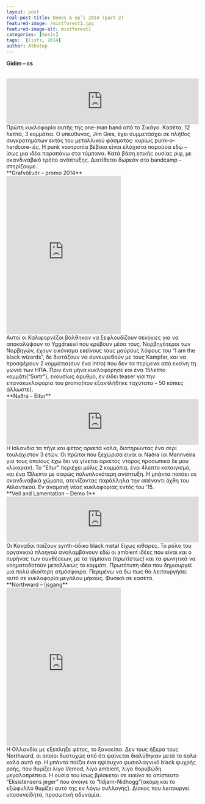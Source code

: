 ```yaml
---
layout: post
real-post-title: Demos & ep’s 2014 (part 2)
featured-image: /mistforest1.jpg
featured-image-alt: mistforest1
categories: [music]
tags:  [lists, 2014]
author: Athotep
---
```


**Gidim – cs**  
<br>
<iframe style="border: 0; width: 100%; height: 120px;" src="https://bandcamp.com/EmbeddedPlayer/album=1167199092/size=large/bgcol=ffffff/linkcol=0687f5/tracklist=false/artwork=small/transparent=true/" seamless><a href="http://gidim.bandcamp.com/album/s-t-cs">s/t CS by GIDIM</a></iframe>  
<br>
Πρώτη κυκλοφορία αυτής της one-man band από το Σικάγο. Κασέτα, 12 λεπτά, 3 κομμάτια. Ο υπεύθυνος, Jim Gies, έχει συμμετάσχει σε πλήθος συγκροτημάτων εκτός του μεταλλικού φάσματος· κυρίως punk-ο-hardcore-ιές. Η punk νοοτροπία βέβαια είναι ελάχιστα παρούσα εδώ – ίσως μια ιδέα παραπάνω στα τύμπανα. Κατά βάση επικής ουσίας ριφ, με σκανδιναβικό τρόπο ανάπτυξης. Διατίθεται δωρεάν στο bandcamp – στηρίζουμε.  
<br>
**Grafvölluðr – promo 2014**  
<br>
<iframe class="w-full" height="415" src="https://www.youtube.com/embed/WhrQ8lvOpcI" frameborder="0" allow="accelerometer; autoplay; encrypted-media; gyroscope; picture-in-picture" allowfullscreen></iframe>  
<br>
Αυτοί οι Καλιφορνέζοι βάλθηκαν να ξεφλουδίζουν σεκόγιες για να αποκαλύψουν το Yggdrassil που κρύβουν μέσα τους. Νορβηγότεροι των Νορβηγών, έχουν εικόνισμα εκείνους τους μαύρους λόφους του “I am the black wizards”, δε διστάζουν να συνευρεθούν με τους Kampfar, και να προσφέρουν 2 κομμάτια(συν ένα intro) που δεν τα περίμενα από εκείνη τη γωνιά των ΗΠΑ. Πριν ένα μήνα κυκλοφόρησε και ένα 15λεπτο κομμάτι(“Surtr”), εκουσίως άρυθμο, εν είδει teaser για την επανακυκλοφορία του promo(που εξαντλήθηκε ταχύτατα – 50 κόπιες άλλωστε).  
<br>
**Naðra – Eitur**  
<br>
<iframe style="border: 0; width: 100%; height: 120px;" src="https://bandcamp.com/EmbeddedPlayer/album=295832930/size=large/bgcol=ffffff/linkcol=0687f5/tracklist=false/artwork=small/transparent=true/" seamless><a href="http://nadra.bandcamp.com/album/eitur">Eitur by Naðra</a></iframe>  
<br>
Η Ισλανδία τα πήγε και φέτος αρκετά καλά, διατηρώντας ένα σερί τουλάχιστον 3 ετών. Οι πρώτοι που ξεχώρισα είναι οι Naðra (οι Mannveira για τους οποίους έχω δει να γίνεται αρκετός ντόρος προσωπικά δε μου κλίκαραν). Το “Eitur” περιέχει μόλις 2 κομμάτια, ένα 4λεπτο καταιγισμό, και ένα 13λεπτο με σαφώς πολυπλοκότερη ανάπτυξη. Η μπάντα πατάει σε σκανδιναβικά χώματα, ατενίζοντας παράλληλα την απέναντι όχθη του Ατλαντικού. Εν αναμονή νέας κυκλοφορίας εντός του ’15.  
<br>
**Veil and Lamentation – Demo 1**  
<br>
<iframe style="border: 0; width: 100%; height: 120px;" src="https://bandcamp.com/EmbeddedPlayer/album=4285008896/size=large/bgcol=ffffff/linkcol=0687f5/tracklist=false/artwork=small/transparent=true/" seamless><a href="http://summerisle.bandcamp.com/album/demo-i">Demo I by Veil And Lamentation</a></iframe>  
<br>
Οι Καναδοί παίζουν synth-άδικο black metal δίχως κιθάρες. Το ρόλο του οργανικού πλοηγού αναλαμβάνουν εδώ οι ambient ιδέες που είναι και ο πυρήνας των συνθέσεων, με τα τύμπανα (πρωτίστως) και τα φωνητικά να νοηματοδοτούν μεταλλικώς το κομμάτι. Πρωτότυπη ιδέα που δημιουργεί μια πολύ ιδιαίτερη ατμόσφαιρα. Περιμένω να δω πως θα λειτουργήσει αυτό σε κυκλοφορία μεγάλου μήκους. Φυσικά σε κασέτα.  
<br>
**Northward – Ijsgang**  
<br>
<iframe class="w-full" height="415" src="https://www.youtube.com/embed/0sDrck0HMc8" frameborder="0" allow="accelerometer; autoplay; encrypted-media; gyroscope; picture-in-picture" allowfullscreen></iframe>  
<br>
Η Ολλανδία με εξέπληξε φέτος, το ξαναείπα. Δεν τους ήξερα τους Northward, οι οποίοι δυστυχώς από ότι φαίνεται διαλύθηκαν μετά το πολύ καλό αυτό ep. Η μπάντα παίζει ένα ηψίσυχνο φυσιολαγνικό black ψυχρής ροής, που θυμίζει λίγο Vemod, λίγο ambient, λίγο θορυβώδη μεγαλοπρέπεια. Η ουσία του ίσως βρίσκεται σε εκείνο το απίστευτο “Eksistensens jeger” που άνοιγε το “Ildjarn-Nidhogg”(ακόμη και το εξώφυλλο θυμίζει αυτό της εν λόγω συλλογής). Δίσκος που λειτουργεί υποσυνείδητα, προσωπική αδυναμία.